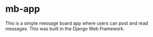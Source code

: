 # mb-app

This is a simple message board app where users can post and read messages. This was built in the Django Web Framework.
